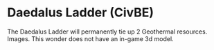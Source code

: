 # Daedalus Ladder (CivBE)

The Daedalus Ladder will permanently tie up 2 Geothermal resources.
Images.
This wonder does not have an in-game 3d model.